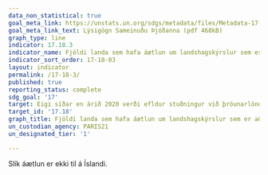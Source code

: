 ```yaml
---
data_non_statistical: true
goal_meta_link: https://unstats.un.org/sdgs/metadata/files/Metadata-17-18-03.pdf
goal_meta_link_text: Lýsigögn Sameinuðu Þjóðanna (pdf 468kB)
graph_type: line
indicator: 17.18.3
indicator_name: Fjöldi landa sem hafa áætlun um landshagskýrslur sem er að fullu fjármögnuð og komin til framkvæmda, eftir tegund fjármögnunar.
indicator_sort_order: 17-18-03
layout: indicator
permalink: /17-18-3/
published: true
reporting_status: complete
sdg_goal: '17'
target: Eigi síðar en árið 2020 verði efldur stuðningur við þróunarlöndin, meðal annars við þau lönd sem eru skemmst á veg komin og þróunarlönd sem eru smáeyríki, til að auka svo um munar aðgengi að nýjustu vönduðu og áreiðanlegu upplýsingum, sundurliðuðum eftir tekjum, kyni, aldri, kynþætti, þjóðerni, innflytjendastöðu, fötlun, landfræðilegri stöðu og öðrum breytum sem eiga við í hverju landi.
target_id: '17.18'
graph_title: Fjöldi landa sem hafa áætlun um landshagskýrslur sem er að fullu fjármögnuð og komin til framkvæmda, eftir tegund fjármögnunar.
un_custodian_agency: PARIS21
un_designated_tier: '1'

---
```


Slík áætlun er ekki til á Íslandi.
